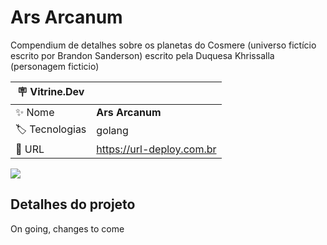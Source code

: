 # Ars Arcanum

Compendium de detalhes sobre os planetas do Cosmere (universo fictício escrito por Brandon Sanderson) escrito pela Duquesa Khrissalla (personagem ficticio)

| :placard: Vitrine.Dev |     |
| -------------  | --- |
| :sparkles: Nome        | **Ars Arcanum**
| :label: Tecnologias | golang
| :rocket: URL         | https://url-deploy.com.br

<!-- Inserir imagem com a #vitrinedev ao final do link -->
![](https://via.placeholder.com/1200x500.png?text=imagem+lindona+do+meu+projeto#vitrinedev)

## Detalhes do projeto

On going, changes to come
